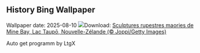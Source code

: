 ## History Bing Wallpaper
Wallpaper date: 2025-08-10
![](https://www.bing.com/th?id=OHR.MaoriRock_FR-CA5104574496_UHD.jpg&w=1000)Download: [Sculptures rupestres maories de Mine Bay, Lac Taupō, Nouvelle-Zélande (© Joppi/Getty Images)](https://www.bing.com/th?id=OHR.MaoriRock_FR-CA5104574496_UHD.jpg)

Auto get programm by LtgX
